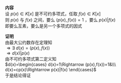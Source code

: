 **内容**  
设 $p(x)\in K[x]$ 是不可约多项式，任取 $f(x)\in K[x]$  
则 $p(x)$ 与 $f(x)$ 之间，要么 $(p(x),f(x))=1$ ，要么 $p(x)|f(x)$  
即要么互素，要么是另一个多项式的因式  
  
**证明**  
由最大公约数存在定理知  
 $\Rightarrow\exists\ d(x)=(p(x),f(x))$  
 $\Rightarrow d(x)|p(x)$  
由不可约多项式第二定义知  
 $d(x)=\begin{cases}  
d(x)=1\Rightarrow (p(x),f(x))=1&\\\  
d(x)=cp(x)\Rightarrow p(x)|f(x)  
\end{cases}$  
于是结论得证  
